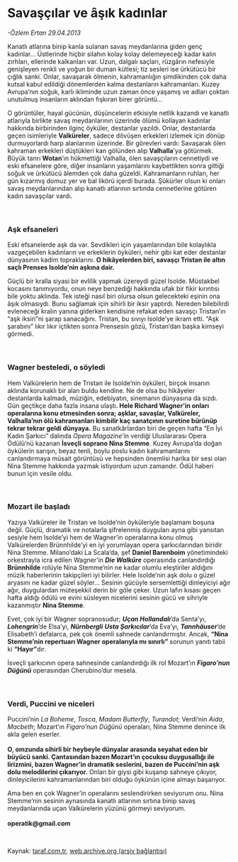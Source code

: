 # Savaşçılar ve âşık kadınlar

*-Özlem Ertan 29.04.2013*

<div class="yazi"><p>Kanatlı atlarına binip kanla sulanan savaş meydanlarına giden genç kadınlar... Üstlerinde hiçbir silahın kolay kolay delemeyeceği kadar kalın zırhları, ellerinde kalkanları var. Uzun, dalgalı saçları, rüzgârın nefesiyle genişleyen renkli ve yoğun bir duman kütlesi; tiz sesleri ise ürkütücü bir çığlık sanki. Onlar, savaşarak ölmenin, kahramanlığın şimdikinden çok daha kutsal kabul edildiği dönemlerden kalma destanların kahramanları. Kuzey Avrupa’nın soğuk, karlı ikliminde uzun zaman önce yaşamış ve adları çoktan unutulmuş insanların aklından fışkıran birer görüntü... </p>
<p>O görüntüler, hayal gücünün, düşüncelerin etkisiyle netlik kazandı ve kanatlı atlarıyla birlikte savaş meydanlarının üzerinde ölümü kollayan kadınlar hakkında birbirinden ilginç öyküler, destanlar yazıldı. Onlar, destanlarda geçen isimleriyle <b>Valküreler</b>, sadece dövüşen erkekleri izlemek için dönüp durmuyorlardı harp alanlarının üzerinde. Bir görevleri vardı: Savaşarak ölen kahraman erkekleri düştükleri kan gölünden alıp <b>Valhalla</b>’ya götürmek. Büyük tanrı <b>Wotan</b>’ın hükmettiği Valhalla, ölen savaşçıların cennetiydi ve eski efsanelere göre, diğer insanların yaşamlarını kaybettikten sonra gittiği soğuk ve ürkütücü âlemden çok daha güzeldi. Kahramanların ruhları, her gün kızarmış domuz yer ve bal likörü içerdi burada. Şükürler olsun ki onları savaş meydanlarından alıp kanatlı atlarının sırtında cennetlerine götüren kadın savaşçılar vardı.<br/><br/><br/></p>
<h3>Aşk efsaneleri </h3>
<p>Eski efsanelerde aşk da var. Sevdikleri için yaşamlarından bile kolaylıkla vazgeçebilen kadınların ve erkeklerin öyküleri, nehir gibi kat eder destanlar dünyasının kadim topraklarını. <b>O hikâyelerden biri, savaşçı Tristan ile altın saçlı Prenses Isolde’nin aşkına dair. </b></p>
<p>Güçlü bir kralla siyasi bir evlilik yapmak üzereydi güzel Isolde. Müstakbel kocasını tanımıyordu, onun neye benzediği hakkında ufak bir fikir kırıntısı bile yoktu aklında. Tek isteği nasıl biri olursa olsun gelecekteki eşinin ona âşık olmasıydı. Bunu sağlamak için sihirli bir iksir yaptırdı. Nereden bilebilirdi evleneceği kralın yanına giderken kendisine refakat eden savaşçı Tristan’ın “aşk iksiri”ni şarap sanacağını. Tristan, bu sıvıyı Isolde’ye ikram etti. “Aşk şarabını” lıkır lıkır içtikten sonra Prensesin gözü, Tristan’dan başka kimseyi görmedi.<br/><br/><br/></p>
<h3>Wagner besteledi, o söyledi</h3>
<p>Hem Valkürelerin hem de Tristan ile Isolde’nin öyküleri, birçok insanın aklında korunaklı bir alan buldu kendine. Ne de olsa bu hikâyeler destanlarda kalmadı, müziğin, edebiyatın, sinemanın dünyasına da sızdı. Gün geçtikçe daha fazla insana ulaştı<b>. Hele Richard Wagner’in onları operalarına konu etmesinden sonra; aşklar, savaşlar, Valküreler, Valhalla’nın ölü kahramanları kimbilir kaç sanatçının suretine bürünüp tekrar tekrar geldi dünyaya.</b> Bu sanatkârlardan biri de geçen hafta “En İyi Kadın Şarkıcı” dalında <i>Opera Magazine</i>’in verdiği Uluslararası Opera Ödülü’nü kazanan <b>İsveçli soprano Nina Stemme</b>. Kuzey Avrupa’da doğan öykülerin sarışın, beyaz tenli, boylu poslu kadın kahramanlarını canlandırmaya müsait görüntüsü ve hepsinden önemlisi harika bir sesi olan Nina Stemme hakkında yazmak istiyordum uzun zamandır. Ödül haberi bunun için vesile oldu.<br/><br/><br/></p>
<h3>Mozart ile başladı</h3>
<p>Yazıya Valküreler ile Tristan ve Isolde’nin öyküleriyle başlamam boşuna değil. Güçlü, dramatik ve notalarla şifrelenmiş duyguları ayna gibi yansıtan sesiyle hem Isolde’yi hem de Wagner’in operalarına konu olmuş Valkürelerden Brünnhilde’yi en iyi yorumlayan opera şarkıcılarından biridir Nina Stemme. Milano’daki La Scala’da, şef <b>Daniel Barenboim</b> yönetimindeki orkestrayla icra edilen Wagner’in <b><i>Die Walküre</i></b> operasında canlandırdığı <b>Brünnhilde</b> rolüyle Nina Stemme’nin ne kadar olumlu eleştiriler aldığını müzik haberlerinin takipçileri iyi bilirler. Hele Isolde’nin aşk dolu o güzel aryasını ne kadar güzel söyler... Sesinin gücüyle sersemlettiği dinleyiciyi ağır ağır, duygulardan müteşekkil derin bir göle çeker. Uzun lafın kısası geçen hafta aldığı ödülü ve evini süsleyen nicelerini sesinin gücü ve sihriyle kazanmıştır <b>Nina Stemme</b>. </p>
<p>Evet, çok iyi bir Wagner sopranosudur; <b><i>Uçan Hollandalı</i></b>’da Senta’yı, <b><i>Lohengrin</i></b>’de Elsa’yı, <b><i>Nürnbergli</i></b> <b><i>Usta Şarkıcılar</i></b>’da Eva’yı, <b><i>Tannhäuser</i></b>’de Elisabeth’i defalarca, pek çok önemli sahnede canlandırmıştır. Ancak, <b>“Nina Stemme’nin repertuarı Wagner operalarıyla mı sınırlı”</b> sorunun yanıtı tabii ki <b>“Hayır”</b>dır. </p>
<p>İsveçli şarkıcının opera sahnesinde canlandırdığı ilk rol Mozart’ın <b><i>Figaro’nun Düğünü</i></b> operasından Cherubino’dur mesela.<br/><br/><br/></p>
<h3>Verdi, Puccini ve niceleri</h3>
<p>Puccini’nin <i>La Boheme</i>, <i>Tosca</i>, <i>Madam Butterfly</i>, <i>Turandot</i>; Verdi’nin <i>Aida</i>, <i>Macbeth</i>; Mozart’ın <i>Figaro’nun Düğünü</i> operaları, Nina Stemme denince ilk akla gelen eserler.<br/><br/><b>O, omzunda sihirli bir heybeyle dünyalar arasında seyahat eden bir büyücü sanki. Çantasından bazen Mozart’ın çocuksu duygusallığı ile lirizmini, bazen Wagner’in dramatik seslerini, bazen de Puccini’nin aşk dolu melodilerini çıkarıyor.</b> Onları bir giysi gibi kuşanıp sahneye çıkıyor, dinleyicilerini kahramanlarından biri olduğu öykünün içine almayı başarıyor. </p>
<p>Ama ben en çok Wagner’in operalarını seslendirirken seviyorum onu. Nina Stemme’nin sesinin aynasında kanatlı atlarının sırtına binip savaş meydanlarında uçan Valkürelerin yüzünü görmeyi seviyorum. <br/><br/><b>operatik@gmail.com</b></p>
<p> </p>
</div>

Kaynak: [taraf.com.tr](http://www.taraf.com.tr/ozlem-ertan/makale-savascilar-ve-asik-kadinlar.htm), [web.archive.org (arşiv bağlantısı)](http://web.archive.org/web/20131107102507/http://www.taraf.com.tr/ozlem-ertan/makale-savascilar-ve-asik-kadinlar.htm)
